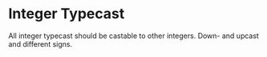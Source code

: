 Integer Typecast
====

All integer typecast should be castable to other integers. 
Down- and upcast and different signs.